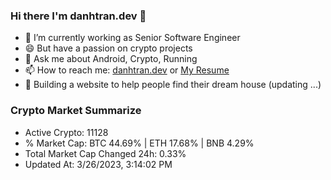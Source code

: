 ### Hi there I'm danhtran.dev 👋

- 🔭 I’m currently working as Senior Software Engineer
- 😄 But have a passion on crypto projects
- 💬 Ask me about Android, Crypto, Running 
- 📫 How to reach me: <a href="https://danhtran.dev" target="_blank">danhtran.dev</a> or <a href="Dan-Resume.pdf" target="_blank">My Resume</a>
- 🌱 Building a website to help people find their dream house (updating ...)

### Crypto Market Summarize
- Active Crypto: 11128
- % Market Cap: BTC 44.69% | ETH 17.68% | BNB 4.29%
- Total Market Cap Changed 24h: 0.33%
- Updated At: 3/26/2023, 3:14:02 PM

